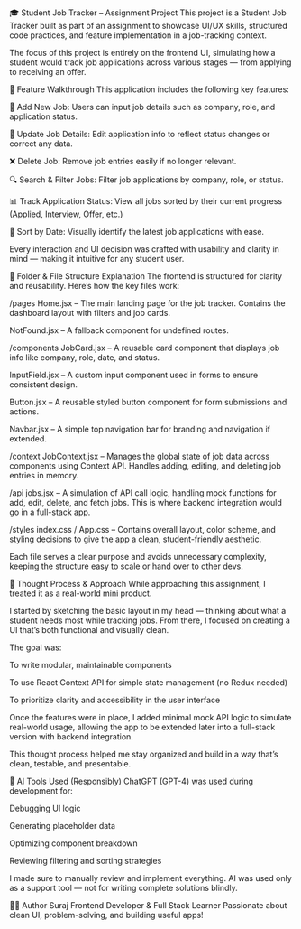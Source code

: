 🎓 Student Job Tracker – Assignment Project
This project is a Student Job Tracker built as part of an assignment to showcase UI/UX skills, structured code practices, and feature implementation in a job-tracking context.

The focus of this project is entirely on the frontend UI, simulating how a student would track job applications across various stages — from applying to receiving an offer.

🌟 Feature Walkthrough
This application includes the following key features:

📝 Add New Job: Users can input job details such as company, role, and application status.

🔁 Update Job Details: Edit application info to reflect status changes or correct any data.

❌ Delete Job: Remove job entries easily if no longer relevant.

🔍 Search & Filter Jobs: Filter job applications by company, role, or status.

📊 Track Application Status: View all jobs sorted by their current progress (Applied, Interview, Offer, etc.)

📆 Sort by Date: Visually identify the latest job applications with ease.

Every interaction and UI decision was crafted with usability and clarity in mind — making it intuitive for any student user.

📁 Folder & File Structure Explanation
The frontend is structured for clarity and reusability. Here’s how the key files work:

/pages
Home.jsx – The main landing page for the job tracker. Contains the dashboard layout with filters and job cards.

NotFound.jsx – A fallback component for undefined routes.

/components
JobCard.jsx – A reusable card component that displays job info like company, role, date, and status.

InputField.jsx – A custom input component used in forms to ensure consistent design.

Button.jsx – A reusable styled button component for form submissions and actions.

Navbar.jsx – A simple top navigation bar for branding and navigation if extended.

/context
JobContext.jsx – Manages the global state of job data across components using Context API. Handles adding, editing, and deleting job entries in memory.

/api
jobs.jsx – A simulation of API call logic, handling mock functions for add, edit, delete, and fetch jobs. This is where backend integration would go in a full-stack app.

/styles
index.css / App.css – Contains overall layout, color scheme, and styling decisions to give the app a clean, student-friendly aesthetic.

Each file serves a clear purpose and avoids unnecessary complexity, keeping the structure easy to scale or hand over to other devs.

🧠 Thought Process & Approach
While approaching this assignment, I treated it as a real-world mini product.

I started by sketching the basic layout in my head — thinking about what a student needs most while tracking jobs. From there, I focused on creating a UI that’s both functional and visually clean.

The goal was:

To write modular, maintainable components

To use React Context API for simple state management (no Redux needed)

To prioritize clarity and accessibility in the user interface

Once the features were in place, I added minimal mock API logic to simulate real-world usage, allowing the app to be extended later into a full-stack version with backend integration.

This thought process helped me stay organized and build in a way that’s clean, testable, and presentable.

🤖 AI Tools Used (Responsibly)
ChatGPT (GPT-4) was used during development for:

Debugging UI logic

Generating placeholder data

Optimizing component breakdown

Reviewing filtering and sorting strategies

I made sure to manually review and implement everything. AI was used only as a support tool — not for writing complete solutions blindly.

🙋‍♂️ Author
Suraj
Frontend Developer & Full Stack Learner
Passionate about clean UI, problem-solving, and building useful apps!

